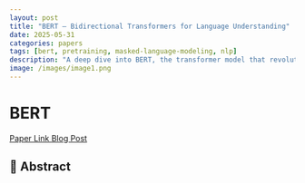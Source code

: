 ```yaml
---
layout: post
title: "BERT — Bidirectional Transformers for Language Understanding"
date: 2025-05-31
categories: papers
tags: [bert, pretraining, masked-language-modeling, nlp]
description: "A deep dive into BERT, the transformer model that revolutionized language understanding."
image: /images/image1.png
---
```


# BERT

<a href = "https://arxiv.org/pdf/1810.04805">Paper Link </a>
<a href = "https://jalammar.github.io/illustrated-bert/">Blog Post </a>


## 🧠 **Abstract**